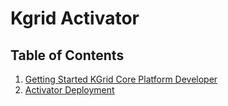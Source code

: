 # Kgrid Activator 

## Table of Contents

1. [Getting Started KGrid Core Platform Developer](getting-started-developer.md)
2. [Activator Deployment](deployment.md)

